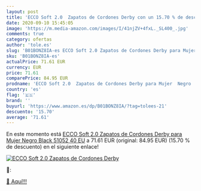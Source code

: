 ```yaml
---
layout: post
title: 'ECCO Soft 2.0  Zapatos de Cordones Derby con un 15.70 % de descuento'
date: 2020-09-10 15:45:05
image: 'https://m.media-amazon.com/images/I/41njZV+4fxL._SL400_.jpg'
comments: true
category: ofertas
author: 'tole.es'
slug: 'B01BONZ8IA-es ECCO Soft 2.0 Zapatos de Cordones Derby para Mujer Negro...'
sku: 'B01BONZ8IA-es'
actualPrice: 71.61 EUR
currency: EUR
price: 71.61
comparePrice: 84.95 EUR
prodname: 'ECCO Soft 2.0  Zapatos de Cordones Derby para Mujer  Negro  Black 51052   40 EU'
country: 'es'
flag: '🇪🇸'
brand: ''
buyurl: 'https://www.amazon.es/dp/B01BONZ8IA/?tag=tolees-21'
descuento: '15.70'
average: '71.61'
---
```


En este momento está [ECCO Soft 2.0  Zapatos de Cordones Derby para Mujer  Negro  Black 51052   40 EU](https://www.amazon.es/dp/B01BONZ8IA/?tag=tolees-21) a 71.61 EUR (original: 84.95 EUR) (15.70 %  de descuento) en el siguiente enlace!

[![ECCO Soft 2.0  Zapatos de Cordones Derby](https://m.media-amazon.com/images/I/41njZV+4fxL._SL400_.jpg)](https://www.amazon.es/dp/B01BONZ8IA/?tag=tolees-21)

🔎:


[🛒 Aquí!!!](https://www.amazon.es/dp/B01BONZ8IA/?tag=tolees-21)
